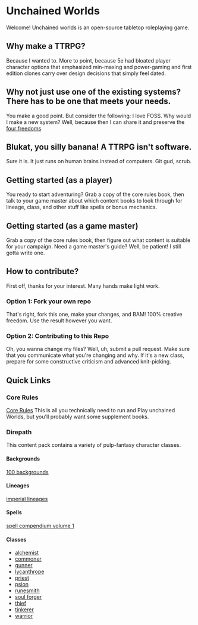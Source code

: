 # Unchained Worlds

Welcome! Unchained worlds is an open-source tabletop roleplaying game.

## Why make a TTRPG?
Because I wanted to. More to point, because 5e had bloated player character options
that emphasized min-maxing and power-gaming and first edition clones carry over
design decisions that simply feel dated.

## Why not just use one of the existing systems? There has to be one that meets your needs.
You make a good point. But consider the following: I love FOSS. Why would I make a new system?
Well, because then I can share it and preserve the [four freedoms](https://www.gnu.org/philosophy/free-sw.en.html)

## Blukat, you silly banana! A TTRPG isn't software.
Sure it is. It just runs on human brains instead of computers. Git gud, scrub.

## Getting started (as a player)
You ready to start adventuring?
Grab a copy of the core rules book, then talk to your game master about which content books to
look through for lineage, class, and other stuff like spells or bonus mechanics.

## Getting started (as a game master)
Grab a copy of the core rules book, then figure out what content is suitable for your campaign.
Need a game master's guide? Well, be patient! I still gotta write one.

## How to contribute?
First off, thanks for your interest. Many hands make light work.

### Option 1: Fork your own repo
That's right, fork this one, make your changes, and BAM! 100% creative freedom. 
Use the result however you want.

### Option 2: Contributing to this Repo
Oh, you wanna change my files? Well, uh, submit a pull request. Make sure that you
communicate what you're changing and why. If it's a new class, prepare for some
constructive criticism and advanced knit-picking.

## Quick Links

### Core Rules
[Core Rules](core_rules.md)
This is all you technically need to run and Play unchained Worlds, but you'll
probably want some supplement books.


### Direpath
This content pack contains a variety of pulp-fantasy character classes.

#### Backgrounds
[100 backgrounds](direpath/character_creation/100_backgrounds.md)

#### Lineages
[imperial lineages](direpath/character_creation/imperial_lineages.md)

#### Spells
[spell compendium volume 1](direpath/character_creation/spell_compendium_1.md)

#### Classes
- [alchemist](direpath/character_creation/classes/alchemist.md)
- [commoner](direpath/character_creation/classes/commoner.md)
- [gunner](direpath/character_creation/classes/gunner.md)
- [lycanthrope](direpath/character_creation/classes/lycanthrope.md)
- [priest](direpath/character_creation/classes/priest.md)
- [psion](direpath/character_creation/classes/psion.md)
- [runesmith](direpath/character_creation/classes/runesmith.md)
- [soul forger](direpath/character_creation/classes/soul_forger.md)
- [thief](direpath/character_creation/classes/thief.md)
- [tinkerer](direpath/character_creation/classes/tinkerer.md)
- [warrior](direpath/character_creation/classes/warrior.md)
